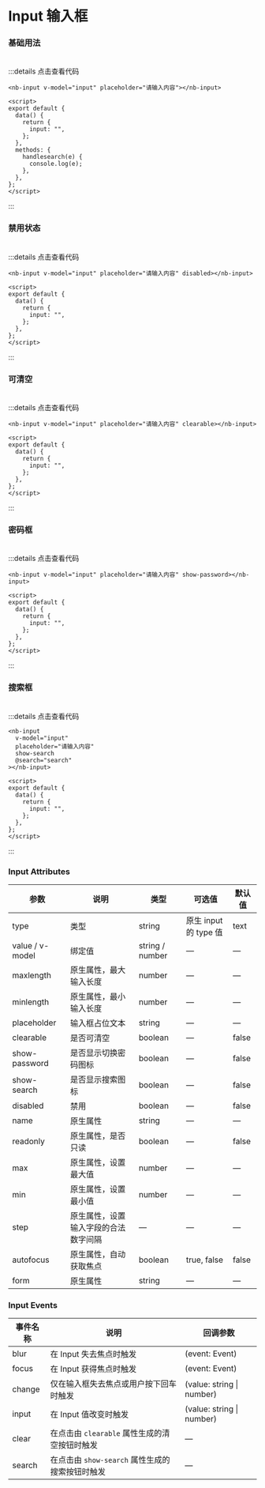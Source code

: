 # Input 输入框

### 基础用法<br><br>

<script>
export default {
  data() {
    return {
      input1: '',
      input2: '',
      input3: '',
      input4: '',
      input5: ''
    }
  }
}
</script>

<nb-input v-model="input1" placeholder="请输入内容"></nb-input>

:::details 点击查看代码

```vue
<nb-input v-model="input" placeholder="请输入内容"></nb-input>

<script>
export default {
  data() {
    return {
      input: "",
    };
  },
  methods: {
    handlesearch(e) {
      console.log(e);
    },
  },
};
</script>
```

:::

### 禁用状态<br><br>

<nb-input v-model="input2" placeholder="请输入内容" disabled></nb-input>

:::details 点击查看代码

```vue
<nb-input v-model="input" placeholder="请输入内容" disabled></nb-input>

<script>
export default {
  data() {
    return {
      input: "",
    };
  },
};
</script>
```

:::

### 可清空<br><br>

<nb-input v-model="input3" placeholder="请输入内容" clearable></nb-input>

:::details 点击查看代码

```vue
<nb-input v-model="input" placeholder="请输入内容" clearable></nb-input>

<script>
export default {
  data() {
    return {
      input: "",
    };
  },
};
</script>
```

:::

### 密码框<br><br>

<nb-input v-model="input4" placeholder="请输入内容" show-password></nb-input>

:::details 点击查看代码

```vue
<nb-input v-model="input" placeholder="请输入内容" show-password></nb-input>

<script>
export default {
  data() {
    return {
      input: "",
    };
  },
};
</script>
```

:::

### 搜索框<br><br>

<nb-input v-model="input5" placeholder="请输入内容" show-search></nb-input>

:::details 点击查看代码

```vue
<nb-input
  v-model="input"
  placeholder="请输入内容"
  show-search
  @search="search"
></nb-input>

<script>
export default {
  data() {
    return {
      input: "",
    };
  },
};
</script>
```

:::

### Input Attributes

| 参数            | 说明                                 | 类型            | 可选值                | 默认值 |
| --------------- | ------------------------------------ | --------------- | --------------------- | ------ |
| type            | 类型                                 | string          | 原生 input 的 type 值 | text   |
| value / v-model | 绑定值                               | string / number | —                     | —      |
| maxlength       | 原生属性，最大输入长度               | number          | —                     | —      |
| minlength       | 原生属性，最小输入长度               | number          | —                     | —      |
| placeholder     | 输入框占位文本                       | string          | —                     | —      |
| clearable       | 是否可清空                           | boolean         | —                     | false  |
| show-password   | 是否显示切换密码图标                 | boolean         | —                     | false  |
| show-search     | 是否显示搜索图标                     | boolean         | —                     | false  |
| disabled        | 禁用                                 | boolean         | —                     | false  |
| name            | 原生属性                             | string          | —                     | —      |
| readonly        | 原生属性，是否只读                   | boolean         | —                     | false  |
| max             | 原生属性，设置最大值                 | number          | —                     | —      |
| min             | 原生属性，设置最小值                 | number          | —                     | —      |
| step            | 原生属性，设置输入字段的合法数字间隔 | —               | —                     | —      |
| autofocus       | 原生属性，自动获取焦点               | boolean         | true, false           | false  |
| form            | 原生属性                             | string          | —                     | —      |

### Input Events

| 事件名称 | 说明                                            | 回调参数                  |
| -------- | ----------------------------------------------- | ------------------------- |
| blur     | 在 Input 失去焦点时触发                         | (event: Event)            |
| focus    | 在 Input 获得焦点时触发                         | (event: Event)            |
| change   | 仅在输入框失去焦点或用户按下回车时触发          | (value: string \| number) |
| input    | 在 Input 值改变时触发                           | (value: string \| number) |
| clear    | 在点击由 `clearable` 属性生成的清空按钮时触发   | —                         |
| search   | 在点击由 `show-search` 属性生成的搜索按钮时触发 | —                         |

